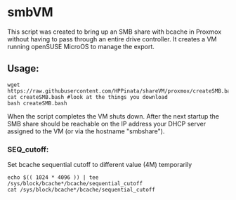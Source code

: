 # smbVM
This script was created to bring up an SMB share with bcache in Proxmox without having to pass through an entire drive controller. It creates a VM running openSUSE MicroOS to manage the export.

## Usage:
```
wget https://raw.githubusercontent.com/HPPinata/shareVM/proxmox/createSMB.bash
cat createSMB.bash #look at the things you download
bash createSMB.bash
```

When the script completes the VM shuts down. After the next startup the SMB share should be reachable on the IP address your DHCP server assigned to the VM (or via the hostname "smbshare").

### SEQ_cutoff:
Set bcache sequential cutoff to different value (4M) temporarily
```
echo $(( 1024 * 4096 )) | tee /sys/block/bcache*/bcache/sequential_cutoff
cat /sys/block/bcache*/bcache/sequential_cutoff
```
